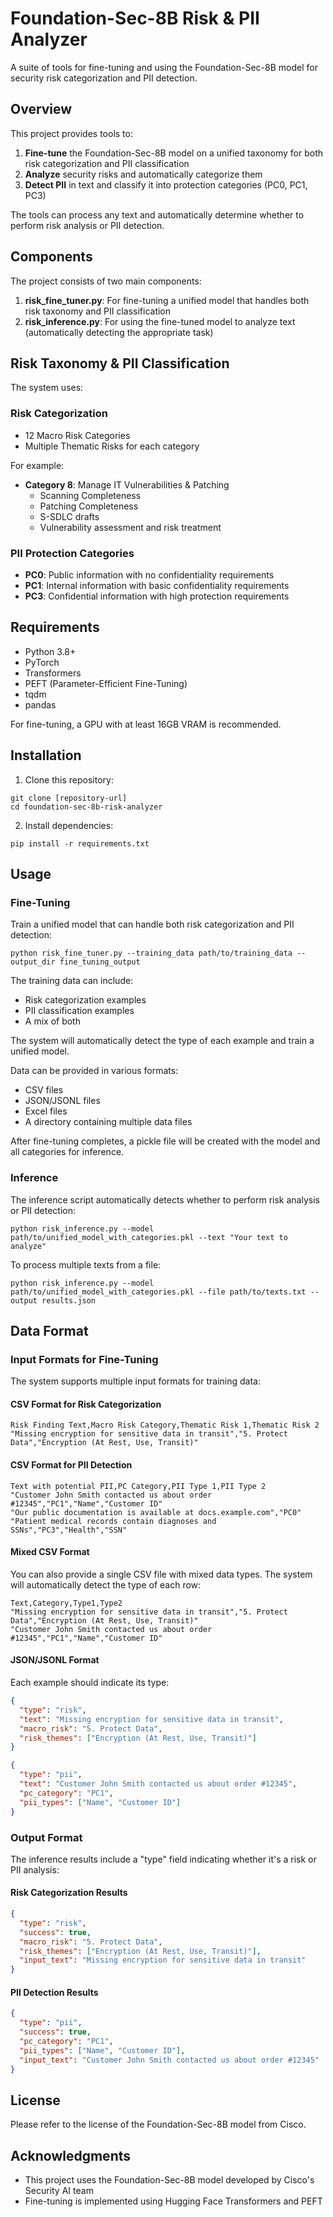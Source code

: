 # Foundation-Sec-8B Risk & PII Analyzer

A suite of tools for fine-tuning and using the Foundation-Sec-8B model for security risk categorization and PII detection.

## Overview

This project provides tools to:

1. **Fine-tune** the Foundation-Sec-8B model on a unified taxonomy for both risk categorization and PII classification
2. **Analyze** security risks and automatically categorize them
3. **Detect PII** in text and classify it into protection categories (PC0, PC1, PC3)

The tools can process any text and automatically determine whether to perform risk analysis or PII detection.

## Components

The project consists of two main components:

1. **risk_fine_tuner.py**: For fine-tuning a unified model that handles both risk taxonomy and PII classification
2. **risk_inference.py**: For using the fine-tuned model to analyze text (automatically detecting the appropriate task)

## Risk Taxonomy & PII Classification

The system uses:

### Risk Categorization
- 12 Macro Risk Categories
- Multiple Thematic Risks for each category

For example:
- **Category 8**: Manage IT Vulnerabilities & Patching
  - Scanning Completeness
  - Patching Completeness
  - S-SDLC drafts
  - Vulnerability assessment and risk treatment

### PII Protection Categories
- **PC0**: Public information with no confidentiality requirements
- **PC1**: Internal information with basic confidentiality requirements  
- **PC3**: Confidential information with high protection requirements

## Requirements

- Python 3.8+
- PyTorch
- Transformers
- PEFT (Parameter-Efficient Fine-Tuning)
- tqdm
- pandas

For fine-tuning, a GPU with at least 16GB VRAM is recommended.

## Installation

1. Clone this repository:
```
git clone [repository-url]
cd foundation-sec-8b-risk-analyzer
```

2. Install dependencies:
```
pip install -r requirements.txt
```

## Usage

### Fine-Tuning

Train a unified model that can handle both risk categorization and PII detection:

```
python risk_fine_tuner.py --training_data path/to/training_data --output_dir fine_tuning_output
```

The training data can include:
- Risk categorization examples
- PII classification examples
- A mix of both

The system will automatically detect the type of each example and train a unified model.

Data can be provided in various formats:
- CSV files
- JSON/JSONL files
- Excel files
- A directory containing multiple data files

After fine-tuning completes, a pickle file will be created with the model and all categories for inference.

### Inference

The inference script automatically detects whether to perform risk analysis or PII detection:

```
python risk_inference.py --model path/to/unified_model_with_categories.pkl --text "Your text to analyze"
```

To process multiple texts from a file:

```
python risk_inference.py --model path/to/unified_model_with_categories.pkl --file path/to/texts.txt --output results.json
```

## Data Format

### Input Formats for Fine-Tuning

The system supports multiple input formats for training data:

#### CSV Format for Risk Categorization
```csv
Risk Finding Text,Macro Risk Category,Thematic Risk 1,Thematic Risk 2
"Missing encryption for sensitive data in transit","5. Protect Data","Encryption (At Rest, Use, Transit)"
```

#### CSV Format for PII Detection
```csv
Text with potential PII,PC Category,PII Type 1,PII Type 2
"Customer John Smith contacted us about order #12345","PC1","Name","Customer ID"
"Our public documentation is available at docs.example.com","PC0"
"Patient medical records contain diagnoses and SSNs","PC3","Health","SSN"
```

#### Mixed CSV Format
You can also provide a single CSV file with mixed data types. The system will automatically detect the type of each row:
```csv
Text,Category,Type1,Type2
"Missing encryption for sensitive data in transit","5. Protect Data","Encryption (At Rest, Use, Transit)"
"Customer John Smith contacted us about order #12345","PC1","Name","Customer ID"
```

#### JSON/JSONL Format
Each example should indicate its type:
```json
{
  "type": "risk",
  "text": "Missing encryption for sensitive data in transit",
  "macro_risk": "5. Protect Data",
  "risk_themes": ["Encryption (At Rest, Use, Transit)"]
}
```

```json
{
  "type": "pii",
  "text": "Customer John Smith contacted us about order #12345",
  "pc_category": "PC1",
  "pii_types": ["Name", "Customer ID"]
}
```

### Output Format

The inference results include a "type" field indicating whether it's a risk or PII analysis:

#### Risk Categorization Results
```json
{
  "type": "risk",
  "success": true,
  "macro_risk": "5. Protect Data",
  "risk_themes": ["Encryption (At Rest, Use, Transit)"],
  "input_text": "Missing encryption for sensitive data in transit"
}
```

#### PII Detection Results
```json
{
  "type": "pii",
  "success": true,
  "pc_category": "PC1",
  "pii_types": ["Name", "Customer ID"],
  "input_text": "Customer John Smith contacted us about order #12345"
}
```

## License

Please refer to the license of the Foundation-Sec-8B model from Cisco.

## Acknowledgments

- This project uses the Foundation-Sec-8B model developed by Cisco's Security AI team
- Fine-tuning is implemented using Hugging Face Transformers and PEFT